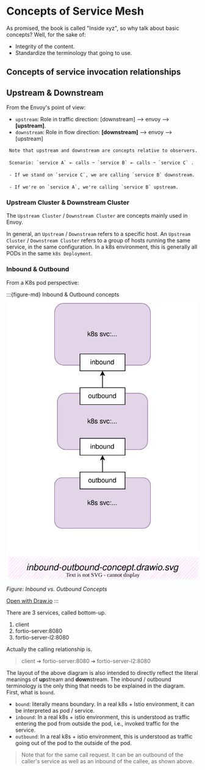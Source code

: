 # Concepts of Service Mesh

As promised, the book is called "Inside xyz", so why talk about basic concepts? Well, for the sake of:
- Integrity of the content.
- Standardize the terminology that going to use.

## Concepts of service invocation relationships

## Upstream & Downstream

From the Envoy's point of view:

- `upstream`: Role in traffic direction: [downstream] --> envoy --> **[upstream]**.
- `downstream`: Role in flow direction: **[downstream]** --> envoy --> [upstream]

```{warning}
 Note that upstream and downstream are concepts relative to observers.

 Scenario: `service A` ⤜ calls ➙ `service B` ⤜ calls ➙ `service C` .

 - If we stand on `service C`, we are calling `service B` downstream.

 - If we're on `service A`, we're calling `service B` upstream.
```

### Upstream Cluster & Downstream Cluster

The `Upstream Cluster` / `Downstream Cluster` are concepts mainly used in Envoy.  

In general, an `Upstream` / `Downstream` refers to a specific host. An `Upstream Cluster` / `Downstream Cluster` refers to a group of hosts running the same service, in the same configuration. In a k8s environment, this is generally all PODs in the same `k8s Deployment`.

### Inbound & Outbound

From a K8s pod perspective:

:::{figure-md} Inbound & Outbound concepts

<img src="service-mesh-base-concept.assets/inbound-outbound-concept.drawio.svg" alt="Inbound & Outbound Concepts">

*Figure: Inbound vs. Outbound Concepts*

[Open with Draw.io](https://app.diagrams.net/?ui=sketch#Uhttps%3A%2F%2Fistio-insider.mygraphql.com%2Fzh_CN%2Flatest%2F_images%2Finbound-outbound-concept.drawio.svg)
:::



There are 3 services, called bottom-up.

1. client
2. fortio-server:8080
3. fortio-server-l2:8080

Actually the calling relationship is.

> client ➔ fortio-server:8080 ➔ fortio-server-l2:8080

The layout of the above diagram is also intended to directly reflect the literal meanings of **up**stream and **down**stream. The inbound / outbound terminology is the only thing that needs to be explained in the diagram. First, what is `bound`.

- `bound`: literally means boundary. In a real k8s + Istio environment, it can be interpreted as pod / service.
- `inbound`: In a real k8s + istio environment, this is understood as traffic entering the pod from outside the pod, i.e., invoked traffic for the service.
- `outbound`: In a real k8s + istio environment, this is understood as traffic going out of the pod to the outside of the pod.

> Note that for the same call request. It can be an outbound of the caller's service as well as an inbound of the callee, as shown above.


